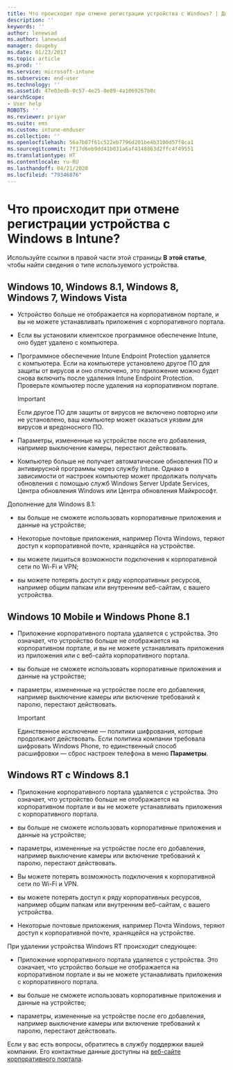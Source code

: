 ```yaml
---
title: Что происходит при отмене регистрации устройства с Windows? | Документация Майкрософт
description: ''
keywords: ''
author: lenewsad
ms.author: lanewsad
manager: dougeby
ms.date: 01/23/2017
ms.topic: article
ms.prod: ''
ms.service: microsoft-intune
ms.subservice: end-user
ms.technology: ''
ms.assetid: 47e03edb-0c57-4e25-8e89-4a1069267b8c
searchScope:
- User help
ROBOTS: ''
ms.reviewer: priyar
ms.suite: ems
ms.custom: intune-enduser
ms.collection: ''
ms.openlocfilehash: 56a7b87f61c522eb7796d201be4b3100d57f8ca1
ms.sourcegitcommit: 7f17d6eb9dd41b031a6af4148863d2ffc4f49551
ms.translationtype: HT
ms.contentlocale: ru-RU
ms.lasthandoff: 04/21/2020
ms.locfileid: "79346876"
---
```

# <a name="what-happens-if-you-unenroll-your-windows-device-from-intune"></a>Что происходит при отмене регистрации устройства с Windows в Intune?

Используйте ссылки в правой части этой страницы **В этой статье**, чтобы найти сведения о типе используемого устройства.


## <a name="windows-10-windows-81-windows-8-windows-7-windows-vista"></a>Windows 10, Windows 8.1, Windows 8, Windows 7, Windows Vista

- Устройство больше не отображается на корпоративном портале, и вы не можете устанавливать приложения с корпоративного портала.

- Если вы установили клиентское программное обеспечение Intune, оно будет удалено с компьютера.

- Программное обеспечение Intune Endpoint Protection удаляется с компьютера. Если на компьютере установлено другое ПО для защиты от вирусов и оно отключено, это приложение можно будет снова включить после удаления Intune Endpoint Protection. Проверьте компьютер после удаления на корпоративном портале.

    > [!IMPORTANT]
    > Если другое ПО для защиты от вирусов не включено повторно или не установлено, ваш компьютер может оказаться уязвим для вирусов и вредоносного ПО.

- Параметры, измененные на устройстве после его добавления, например выключение камеры, перестают действовать.

- Компьютер больше не получает автоматические обновления ПО и антивирусной программы через службу Intune. Однако в зависимости от настроек компьютер может продолжать получать обновления с помощью служб Windows Server Update Services, Центра обновления Windows или Центра обновления Майкрософт.

Дополнение для Windows 8.1:

- вы больше не сможете использовать корпоративные приложения и данные на устройстве;

- Некоторые почтовые приложения, например Почта Windows, теряют доступ к корпоративной почте, хранящейся на устройстве.

- вы можете лишиться возможности подключения к корпоративной сети по Wi-Fi и VPN;

- вы можете потерять доступ к ряду корпоративных ресурсов, например общим папкам или внутренним веб-сайтам, с вашего устройства.

## <a name="windows-10-mobile-and-windows-phone-81"></a>Windows 10 Mobile и Windows Phone 8.1

- Приложение корпоративного портала удаляется с устройства. Это означает, что устройство больше не отображается на корпоративном портале, и вы не можете устанавливать приложения из приложения или с веб-сайта корпоративного портала.

- вы больше не сможете использовать корпоративные приложения и данные на устройстве;

- параметры, измененные на устройстве после его добавления, например выключение камеры или включение требований к паролю, перестают действовать.

    > [!IMPORTANT]
    > Единственное исключение — политики шифрования, которые продолжают действовать. Если политика компании требовала шифровать Windows Phone, то единственный способ расшифровки — сброс настроек телефона в меню **Параметры**.

## <a name="windows-rt-running-windows-81"></a>Windows RT с Windows 8.1

- Приложение корпоративного портала удаляется с устройства. Это означает, что устройство больше не отображается на корпоративном портале и вы не можете устанавливать приложения с корпоративного портала.

- вы больше не сможете использовать корпоративные приложения и данные на устройстве;

- параметры, измененные на устройстве после его добавления, например выключение камеры или включение требований к паролю, перестают действовать.

- Вы можете потерять возможность подключения к корпоративной сети по Wi-Fi и VPN.

- вы можете потерять доступ к ряду корпоративных ресурсов, например общим папкам или внутренним веб-сайтам, с вашего устройства.

- Некоторые почтовые приложения, например Почта Windows, теряют доступ к корпоративной почте, хранящейся на устройстве.

При удалении устройства Windows RT происходит следующее:

- Приложение корпоративного портала удаляется с устройства. Это означает, что устройство больше не отображается на корпоративном портале и вы не можете устанавливать приложения с корпоративного портала.

- вы больше не сможете использовать корпоративные приложения и данные на устройстве;

- параметры, измененные на устройстве после его добавления, например выключение камеры или включение требований к паролю, перестают действовать.

Если у вас есть вопросы, обратитесь в службу поддержки вашей компании. Его контактные данные доступны на [веб-сайте корпоративного портала](https://go.microsoft.com/fwlink/?linkid=2010980).
